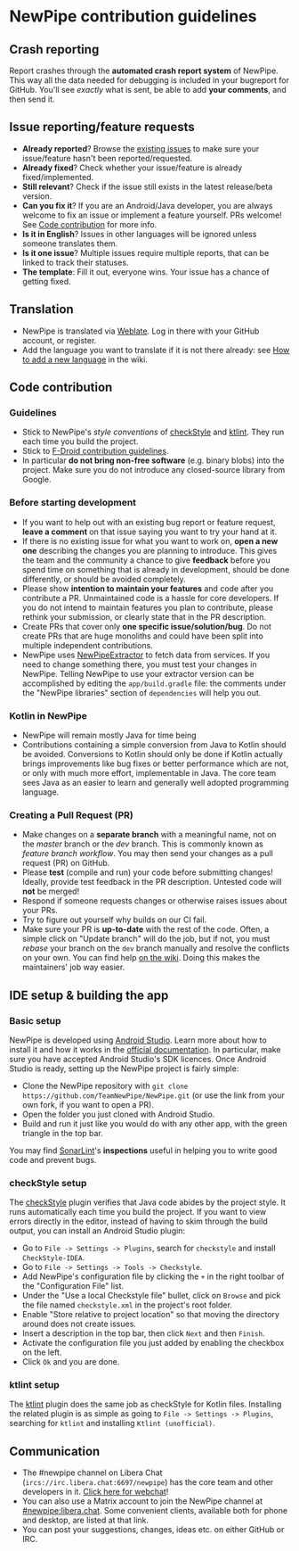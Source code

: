 NewPipe contribution guidelines
===============================

## Crash reporting

Report crashes through the **automated crash report system** of NewPipe.
This way all the data needed for debugging is included in your bugreport for GitHub.
You'll see *exactly* what is sent, be able to add **your comments**, and then send it.

## Issue reporting/feature requests

* **Already reported**? Browse the [existing issues](https://github.com/TeamNewPipe/NewPipe/issues) to make sure your issue/feature hasn't been reported/requested.
* **Already fixed**? Check whether your issue/feature is already fixed/implemented.
* **Still relevant**? Check if the issue still exists in the latest release/beta version.
* **Can you fix it**? If you are an Android/Java developer, you are always welcome to fix an issue or implement a feature yourself. PRs welcome! See [Code contribution](#code-contribution) for more info.
* **Is it in English**? Issues in other languages will be ignored unless someone translates them.
* **Is it one issue**? Multiple issues require multiple reports, that can be linked to track their statuses.
* **The template**: Fill it out, everyone wins. Your issue has a chance of getting fixed.


## Translation

* NewPipe is translated via [Weblate](https://hosted.weblate.org/projects/newpipe/strings/). Log in there with your GitHub account, or register.
* Add the language you want to translate if it is not there already: see [How to add a new language](https://github.com/TeamNewPipe/NewPipe/wiki/How-to-add-a-new-language-to-NewPipe) in the wiki.

## Code contribution

### Guidelines

* Stick to NewPipe's *style conventions* of [checkStyle](https://github.com/checkstyle/checkstyle) and [ktlint](https://github.com/pinterest/ktlint). They run each time you build the project.
* Stick to [F-Droid contribution guidelines](https://f-droid.org/wiki/page/Inclusion_Policy).
* In particular **do not bring non-free software** (e.g. binary blobs) into the project. Make sure you do not introduce any closed-source library from Google.

### Before starting development

* If you want to help out with an existing bug report or feature request, **leave a comment** on that issue saying you want to try your hand at it.
* If there is no existing issue for what you want to work on, **open a new one**  describing the changes you are planning to introduce. This gives the team and the community a chance to give **feedback** before you spend time on something that is already in development, should be done differently, or should be avoided completely.
* Please show **intention to maintain your features** and code after you contribute a PR. Unmaintained code is a hassle for core developers. If you do not intend to maintain features you plan to contribute, please rethink your submission, or clearly state that in the PR description.
* Create PRs that cover only **one specific issue/solution/bug**. Do not create PRs that are huge monoliths and could have been split into multiple independent contributions.
* NewPipe uses [NewPipeExtractor](https://github.com/TeamNewPipe/NewPipeExtractor) to fetch data from services. If you need to change something there, you must test your changes in NewPipe. Telling NewPipe to use your extractor version can be accomplished by editing the `app/build.gradle` file: the comments under the "NewPipe libraries" section of `dependencies` will help you out.

### Kotlin in NewPipe
* NewPipe will remain mostly Java for time being
* Contributions containing a simple conversion from Java to Kotlin should be avoided. Conversions to Kotlin should only be done if Kotlin actually brings improvements like bug fixes or better performance which are not, or only with much more effort, implementable in Java. The core team sees Java as an easier to learn and generally well adopted programming language.

### Creating a Pull Request (PR)

* Make changes on a **separate branch** with a meaningful name, not on the _master_ branch or the _dev_ branch. This is commonly known as *feature branch workflow*. You may then send your changes as a pull request (PR) on GitHub.
* Please **test** (compile and run) your code before submitting changes! Ideally, provide test feedback in the PR description. Untested code will **not** be merged!
* Respond if someone requests changes or otherwise raises issues about your PRs.
* Try to figure out yourself why builds on our CI fail.
* Make sure your PR is **up-to-date** with the rest of the code. Often, a simple click on "Update branch" will do the job, but if not, you must *rebase* your branch on the `dev` branch manually and resolve the conflicts on your own. You can find help [on the wiki](https://github.com/TeamNewPipe/NewPipe/wiki/How-to-merge-a-PR). Doing this makes the maintainers' job way easier.

## IDE setup & building the app

### Basic setup

NewPipe is developed using [Android Studio](https://developer.android.com/studio/). Learn more about how to install it and how it works in the [official documentation](https://developer.android.com/studio/intro). In particular, make sure you have accepted Android Studio's SDK licences. Once Android Studio is ready, setting up the NewPipe project is fairly simple:
- Clone the NewPipe repository with `git clone https://github.com/TeamNewPipe/NewPipe.git` (or use the link from your own fork, if you want to open a PR).
- Open the folder you just cloned with Android Studio.
- Build and run it just like you would do with any other app, with the green triangle in the top bar.

You may find [SonarLint](https://www.sonarlint.org/intellij)'s **inspections** useful in helping you to write good code and prevent bugs.

### checkStyle setup

The [checkStyle](https://github.com/checkstyle/checkstyle) plugin verifies that Java code abides by the project style. It runs automatically each time you build the project. If you want to view errors directly in the editor, instead of having to skim through the build output, you can install an Android Studio plugin:
- Go to `File -> Settings -> Plugins`, search for `checkstyle` and install `CheckStyle-IDEA`.
- Go to `File -> Settings -> Tools -> Checkstyle`.
- Add NewPipe's configuration file by clicking the `+` in the right toolbar of the "Configuration File" list.
- Under the "Use a local Checkstyle file" bullet, click on `Browse` and pick the file named `checkstyle.xml` in the project's root folder.
- Enable "Store relative to project location" so that moving the directory around does not create issues.
- Insert a description in the top bar, then click `Next` and then `Finish`.
- Activate the configuration file you just added by enabling the checkbox on the left.
- Click `Ok` and you are done.

### ktlint setup

The [ktlint](https://github.com/pinterest/ktlint) plugin does the same job as checkStyle for Kotlin files. Installing the related plugin is as simple as going to `File -> Settings -> Plugins`, searching for `ktlint` and installing `Ktlint (unofficial)`.

## Communication

* The #newpipe channel on Libera Chat (`ircs://irc.libera.chat:6697/newpipe`) has the core team and other developers in it. [Click here for webchat](https://web.libera.chat/#newpipe)!
* You can also use a Matrix account to join the NewPipe channel at [#newpipe:libera.chat](https://matrix.to/#/#newpipe:libera.chat). Some convenient clients, available both for phone and desktop, are listed at that link.
* You can post your suggestions, changes, ideas etc. on either GitHub or IRC.
